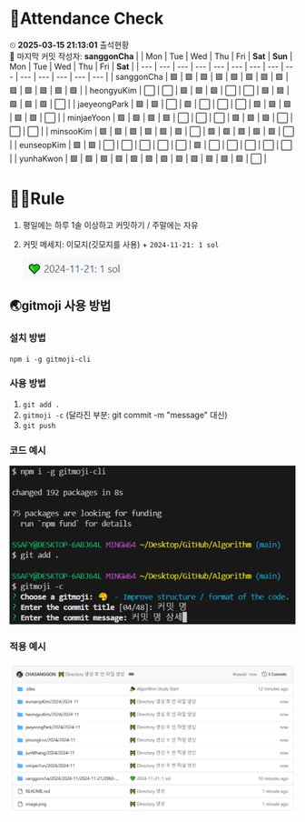 <!-- Attendance Section -->
# 📅Attendance Check

⏲ **2025-03-15 21:13:01** 출석현황<br>📝 마지막 커밋 작성자: **sanggonCha**
|   | Mon | Tue | Wed | Thu | Fri | **Sat** | **Sun** | Mon | Tue | Wed | Thu | Fri | **Sat** |
| --- | --- | --- | --- | --- | --- | --- | --- | --- | --- | --- | --- | --- | --- |
| sanggonCha | 🟩 | 🟩 | 🟩 | 🟩 | 🟩 | 🟩 | 🟩 | 🟩 | 🟩 | 🟩 | 🟩 | 🟩 | 🟩 |
| heongyuKim | ⬜ | ⬜ | 🟩 | 🟩 | 🟩 | ⬜ | ⬜ | 🟩 | 🟩 | 🟩 | 🟩 | 🟩 | ⬜ |
| jaeyeongPark | 🟩 | 🟩 | ⬜ | 🟩 | ⬜ | ⬜ | ⬜ | 🟩 | 🟩 | 🟩 | 🟩 | 🟩 | ⬜ |
| minjaeYoon | 🟩 | 🟩 | 🟩 | 🟩 | ⬜ | ⬜ | ⬜ | 🟩 | 🟩 | 🟩 | ⬜ | ⬜ | ⬜ |
| minsooKim | 🟩 | 🟩 | 🟩 | 🟩 | 🟩 | 🟩 | ⬜ | 🟩 | 🟩 | 🟩 | 🟩 | 🟩 | ⬜ |
| eunseopKim | 🟩 | 🟩 | ⬜ | ⬜ | ⬜ | ⬜ | ⬜ | 🟩 | ⬜ | ⬜ | ⬜ | ⬜ | ⬜ |
| yunhaKwon | 🟩 | 🟩 | 🟩 | 🟩 | 🟩 | 🟩 | 🟩 | 🟩 | 🟩 | 🟩 | 🟩 | 🟩 | ⬜ |

<!-- Rules Section -->
# 🏳‍🌈Rule
1. 평일에는 하루 1솔 이상하고 커밋하기 / 주말에는 자유
2. 커밋 메세지: 이모지(깃모지를 사용) +  `2024-11-21: 1 sol`

    ![alt text](images/image-2.png)


## 🌏gitmoji 사용 방법
### 설치 방법
`npm i -g gitmoji-cli`

### 사용 방법
1. `git add .`
2. `gitmoji -c` (달라진 부분: git commit -m "message" 대신)
3. `git push`

### 코드 예시
![alt text](images/image.png)

### 적용 예시
![alt text](images/image-1.png)
